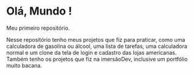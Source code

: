 # Olá, Mundo !

 Meu primeiro repositório.

 Nesse repositório tenho meus projetos que fiz para praticar, como uma calculadora de gasolina ou álcool, uma lista  de tarefas, uma calculadora normal e um clone da tela de login e cadastro das lojas americanas. Também tenho os projetos que fiz na imersãoDev, inclusive um portfólio muito bacana.